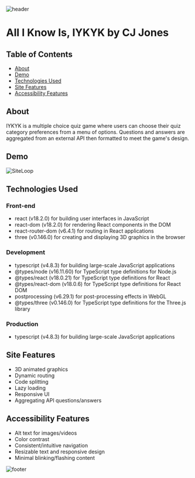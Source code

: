 <!-- Header -->

![header](https://capsule-render.vercel.app/api?type=waving&color=0:301D42,10:553373,20:7a49a5,30:6D4194,40:A17FC0,50:C9B6DB,60:A17FC0,70:6D4194,80:7a49a5,90:553373,100:301D42&height=180&text=CJ%20Jones&fontAlignY=35&animation=scaleIn&desc=Software%20Engineer&descAlign=80&descAlignY=59&descSize=30)

# All I Know Is, IYKYK by CJ Jones

## Table of Contents

- [About](#about)
- [Demo](#demo)
- [Technologies Used](#technologies-used)
- [Site Features](#site-features)
- [Accessibility Features](#accessibility-features)

## About

IYKYK is a multiple choice quiz game where users can choose their quiz category preferences from a menu of options. Questions and answers are aggregated from an external API then formatted to meet the game's design.

## Demo

![SiteLoop](https://i.imgur.com/mYnBu3I.gif)

## Technologies Used

### Front-end

- react (v18.2.0) for building user interfaces in JavaScript
- react-dom (v18.2.0) for rendering React components in the DOM
- react-router-dom (v6.4.1) for routing in React applications
- three (v0.146.0) for creating and displaying 3D graphics in the browser

### Development

- typescript (v4.8.3) for building large-scale JavaScript applications
- @types/node (v16.11.60) for TypeScript type definitions for Node.js
- @types/react (v18.0.21) for TypeScript type definitions for React
- @types/react-dom (v18.0.6) for TypeScript type definitions for React DOM
- postprocessing (v6.29.1) for post-processing effects in WebGL
- @types/three (v0.146.0) for TypeScript type definitions for the Three.js library

### Production

- typescript (v4.8.3) for building large-scale JavaScript applications

## Site Features

- 3D animated graphics
- Dynamic routing
- Code splitting
- Lazy loading
- Responsive UI
- Aggregating API questions/answers

## Accessibility Features

- Alt text for images/videos
- Color contrast
- Consistent/intuitive navigation
- Resizable text and responsive design
- Minimal blinking/flashing content

<!-- Footer -->

![footer](https://capsule-render.vercel.app/api?type=waving&color=0:301D42,10:553373,20:7a49a5,30:6D4194,40:A17FC0,50:C9B6DB,60:A17FC0,70:6D4194,80:7a49a5,90:553373,100:301D42&height=100&reversal=true&section=footer)
